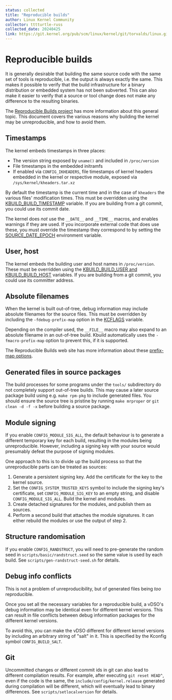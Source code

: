```yaml
---
status: collected
title: "Reproducible builds"
author: Linux Kernel Community
collector: tttturtle-russ
collected_date: 20240425
link: https://git.kernel.org/pub/scm/linux/kernel/git/torvalds/linux.git/tree/Documentation/kbuild/reproducible-builds.rst
---
```


# Reproducible builds

It is generally desirable that building the same source code with the
same set of tools is reproducible, i.e. the output is always exactly the
same. This makes it possible to verify that the build infrastructure for
a binary distribution or embedded system has not been subverted. This
can also make it easier to verify that a source or tool change does not
make any difference to the resulting binaries.

The [Reproducible Builds project](https://reproducible-builds.org/) has
more information about this general topic. This document covers the
various reasons why building the kernel may be unreproducible, and how
to avoid them.

## Timestamps

The kernel embeds timestamps in three places:

-   The version string exposed by `uname()` and included in
    `/proc/version`
-   File timestamps in the embedded initramfs
-   If enabled via `CONFIG_IKHEADERS`, file timestamps of kernel headers
    embedded in the kernel or respective module, exposed via
    `/sys/kernel/kheaders.tar.xz`

By default the timestamp is the current time and in the case of
`kheaders` the various files\' modification times. This must be
overridden using the
[KBUILD_BUILD_TIMESTAMP](kbuild.html#kbuild-build-timestamp) variable.
If you are building from a git commit, you could use its commit date.

The kernel does *not* use the `__DATE__` and `__TIME__` macros, and
enables warnings if they are used. If you incorporate external code that
does use these, you must override the timestamp they correspond to by
setting the
[SOURCE_DATE_EPOCH](https://reproducible-builds.org/docs/source-date-epoch/)
environment variable.

## User, host

The kernel embeds the building user and host names in `/proc/version`.
These must be overridden using the [KBUILD_BUILD_USER and
KBUILD_BUILD_HOST](kbuild.html#kbuild-build-user-kbuild-build-host)
variables. If you are building from a git commit, you could use its
committer address.

## Absolute filenames

When the kernel is built out-of-tree, debug information may include
absolute filenames for the source files. This must be overridden by
including the `-fdebug-prefix-map` option in the
[KCFLAGS](kbuild.html#kcflags) variable.

Depending on the compiler used, the `__FILE__` macro may also expand to
an absolute filename in an out-of-tree build. Kbuild automatically uses
the `-fmacro-prefix-map` option to prevent this, if it is supported.

The Reproducible Builds web site has more information about these
[prefix-map options](https://reproducible-builds.org/docs/build-path/).

## Generated files in source packages

The build processes for some programs under the `tools/` subdirectory do
not completely support out-of-tree builds. This may cause a later source
package build using e.g. `make rpm-pkg` to include generated files. You
should ensure the source tree is pristine by running `make mrproper` or
`git clean -d -f -x` before building a source package.

## Module signing

If you enable `CONFIG_MODULE_SIG_ALL`, the default behaviour is to
generate a different temporary key for each build, resulting in the
modules being unreproducible. However, including a signing key with your
source would presumably defeat the purpose of signing modules.

One approach to this is to divide up the build process so that the
unreproducible parts can be treated as sources:

1.  Generate a persistent signing key. Add the certificate for the key
    to the kernel source.
2.  Set the `CONFIG_SYSTEM_TRUSTED_KEYS` symbol to include the signing
    key\'s certificate, set `CONFIG_MODULE_SIG_KEY` to an empty string,
    and disable `CONFIG_MODULE_SIG_ALL`. Build the kernel and modules.
3.  Create detached signatures for the modules, and publish them as
    sources.
4.  Perform a second build that attaches the module signatures. It can
    either rebuild the modules or use the output of step 2.

## Structure randomisation

If you enable `CONFIG_RANDSTRUCT`, you will need to pre-generate the
random seed in `scripts/basic/randstruct.seed` so the same value is used
by each build. See `scripts/gen-randstruct-seed.sh` for details.

## Debug info conflicts

This is not a problem of unreproducibility, but of generated files being
*too* reproducible.

Once you set all the necessary variables for a reproducible build, a
vDSO\'s debug information may be identical even for different kernel
versions. This can result in file conflicts between debug information
packages for the different kernel versions.

To avoid this, you can make the vDSO different for different kernel
versions by including an arbitrary string of \"salt\" in it. This is
specified by the Kconfig symbol `CONFIG_BUILD_SALT`.

## Git

Uncommitted changes or different commit ids in git can also lead to
different compilation results. For example, after executing
`git reset HEAD^`, even if the code is the same, the
`include/config/kernel.release` generated during compilation will be
different, which will eventually lead to binary differences. See
`scripts/setlocalversion` for details.
